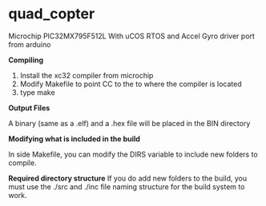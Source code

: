 quad_copter
===========

Microchip PIC32MX795F512L With uCOS RTOS and Accel Gyro driver port from arduino

**Compiling**

1. Install the xc32 compiler from microchip
2. Modify Makefile to point CC to the to where the compiler is located
3. type make

**Output Files**

A binary (same as a .elf) and a .hex file will be placed in the BIN directory

**Modifying what is included in the build**

In side Makefile, you can modify the DIRS variable to include new folders to compile.

**Required directory structure**
If you do add new folders to the build, you must use the ./src and ./inc file naming structure for the
build system to work.

